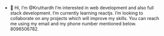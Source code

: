 - 👋 Hi, I’m @Kruthardh
I’m interested in web development and also full stack development.
I’m currently learning reactjs.
I’m looking to collaborate on any projects which will improve my skills.
You can reach me using my email and my phone number mentioned below.
8096506782.

<!---
Kruthardh11/Kruthardh11 is a ✨ special ✨ repository because its `README.md` (this file) appears on your GitHub profile.
You can click the Preview link to take a look at your changes.
--->
